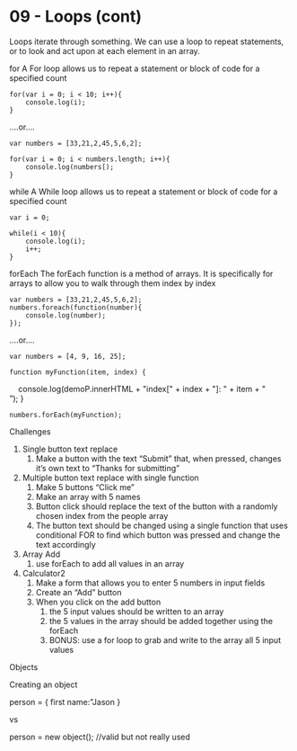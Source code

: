 # 09 - Loops (cont) #

Loops iterate through something. We can use a loop to repeat statements, or to look and act upon at each element in an array.

for
A For loop allows us to repeat a statement or block of code for a specified count

	for(var i = 0; i < 10; i++){
		console.log(i);
	}

….or….

	var numbers = [33,21,2,45,5,6,2];
	
	for(var i = 0; i < numbers.length; i++){
		console.log(numbers[);
	}


while
A While loop allows us to repeat a statement or block of code for a specified count
	
	var i = 0;

	while(i < 10){
		console.log(i);
		i++;
	}


forEach
The forEach function is a method of arrays. It is specifically for arrays to allow you to walk through them index by index

	var numbers = [33,21,2,45,5,6,2];
	numbers.foreach(function(number){
		console.log(number);
	});

….or….

	var numbers = [4, 9, 16, 25];

	function myFunction(item, index) {
    		console.log(demoP.innerHTML + "index[" + index + "]: " + item + "<br />”); 
	}
	
	numbers.forEach(myFunction);


Challenges

1. Single button text replace
    1. Make a button with the text “Submit” that, when pressed, changes it’s own text to “Thanks for submitting”
2. Multiple button text replace with single function
    1. Make 5 buttons “Click me”
    2. Make an array with 5 names
    3. Button click should replace the text of the button with a randomly chosen index from the people array
    4. The button text should be changed using a single function that uses conditional FOR to find which button was pressed and change the text accordingly
3. Array Add
    1. use forEach to add all values in an array
4. Calculator2
    1. Make a form that allows you to enter 5 numbers in input fields
    2. Create an “Add” button
    3. When you click on the add button 
        1. the 5 input values should be written to an array 
        2. the 5 values in the array should be added together using the forEach
        3. BONUS: use a for loop to grab and write to the array all 5 input values

Objects

Creating an object

person = {
first name:”Jason
}

vs

person = new object();  //valid but not really used




